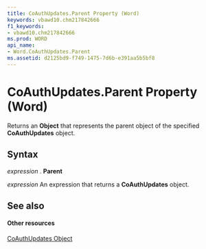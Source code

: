 ```yaml
---
title: CoAuthUpdates.Parent Property (Word)
keywords: vbawd10.chm217842666
f1_keywords:
- vbawd10.chm217842666
ms.prod: WORD
api_name:
- Word.CoAuthUpdates.Parent
ms.assetid: d2125bd9-f749-1475-7d6b-e391aa5b5bf8
---
```



# CoAuthUpdates.Parent Property (Word)

Returns an  **Object** that represents the parent object of the specified **CoAuthUpdates** object.


## Syntax

 _expression_ . **Parent**

 _expression_ An expression that returns a **CoAuthUpdates** object.


## See also


#### Other resources



[CoAuthUpdates Object](http://msdn.microsoft.com/library/coauthupdates-object-word%28Office.15%29.aspx)

